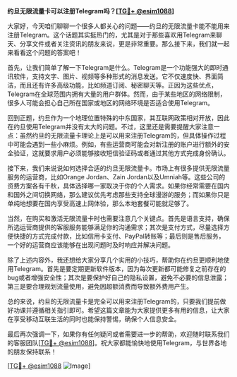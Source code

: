 **约旦无限流量卡可以注册Telegram吗？[[TG💪+ @esim1088](https://t.me/s/esim1088)]**

大家好，今天咱们聊聊一个很多人都关心的问题——约旦的无限流量卡能不能用来注册Telegram。这个话题其实挺热门的，尤其是对于那些喜欢用Telegram来聊天、分享文件或者关注资讯的朋友来说，更是非常重要。那么接下来，我们就一起来看看这个问题的答案吧！

首先，让我们简单了解一下Telegram是什么。Telegram是一个功能强大的即时通讯软件，支持文字、图片、视频等多种形式的消息发送。它不仅速度快、界面简洁，而且还有许多高级功能，比如频道订阅、秘密聊天等。正因为这些优点，Telegram在全球范围内拥有大量的用户群体。然而，由于某些地区的网络限制，很多人可能会担心自己所在国家或地区的网络环境是否适合使用Telegram。

回到正题，约旦作为一个地理位置特殊的中东国家，其互联网政策相对开放，因此在约旦使用Telegram并没有太大的问题。不过，这里还是需要提醒大家注意一点：虽然约旦的无限流量卡理论上是可以用来注册Telegram的，但具体操作过程中可能会遇到一些小麻烦。例如，有些运营商可能会对新注册的账户进行额外的安全验证，这就要求用户必须能够接收短信验证码或者通过其他方式完成身份确认。

接下来，我们来说说如何选择合适的约旦无限流量卡。市场上有很多提供无限流量服务的运营商，比如Orange Jordan、Zain Jordan以及Umniah等。这些公司的资费方案各有千秋，具体选择哪一家取决于你的个人需求。如果你经常需要在国内和国外之间切换网络，那么建议优先考虑那些支持全球漫游的服务；而如果你只是单纯地想要在国内享受高速上网体验，那么本地套餐可能就足够了。

当然，在购买和激活无限流量卡时也需要注意几个关键点。首先是语言支持，确保所选运营商提供的客服服务能够满足你的沟通需求；其次是支付方式，尽量选择方便快捷的方式完成付款，比如信用卡支付、PayPal转账等；最后则是售后服务，一个好的运营商应该能够在出现问题时及时响应并解决问题。

除了上述内容外，我还想给大家分享几个实用的小技巧，帮助你在约旦更顺利地使用Telegram。首先是要定期更新软件版本，因为每次更新都可能修复之前存在的bug或者增强安全性；其次是要保护好自己的隐私设置，避免不必要的信息泄露；第三是要合理规划流量使用，避免因超额消费而导致额外费用产生。

总的来说，约旦的无限流量卡是完全可以用来注册Telegram的，只要我们提前做好功课并遵循相关指引即可。希望这篇文章能为大家提供更多有用的信息，让大家在享受移动互联生活的同时也能保持警惕，确保个人信息安全。

最后再次强调一下，如果你有任何疑问或者需要进一步的帮助，欢迎随时联系我们的客服团队[[TG💪+ @esim1088](https://t.me/s/esim1088)]。祝大家都能愉快地使用Telegram，与世界各地的朋友保持联系！

[[TG💪+ @esim1088](https://t.me/s/esim1088) ![Image](https://i.postimg.cc/4NQfJmqS/Snipaste-2025-05-13-00-14-12.png)]
